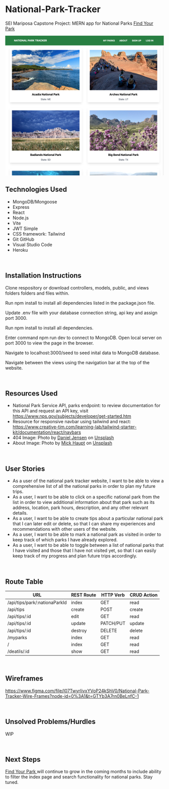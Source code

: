 # National-Park-Tracker
SEI Mariposa Capstone Project: MERN app for National Parks  <a href="#"> Find Your Park </a>


![alt text](/np-app/frontend/public/NP%20App.png "App screenshot") 


## Technologies Used
- MongoDB/Mongoose 
- Express 
- React
- Node.js
- Vite
- JWT Simple
- CSS framework: Tailwind
- Git GitHub
- Visual Studio Code
- Heroku 

<br>

## Installation Instructions
Clone respository or download controllers, models, public, and views folders folders and files within. 

Run npm install to install all dependencies listed in the package.json file.

Update .env file with your database connection string, api key and assign port 3000.

Run npm install to install all dependencies.

Enter command npm run dev to connect to MongoDB. Open local server on port 3000 to view the page in the browser. 

Navigate to localhost:3000/seed to seed inital data to MongoDB database.

Navigate between the views using the navigation bar at the top of the website. 

<br>

## Resources Used
- National Park Service API, parks endpoint: to review documentation for this API and request an API key, visit https://www.nps.gov/subjects/developer/get-started.htm
- Resource for responsive navbar using tailwind and react: https://www.creative-tim.com/learning-lab/tailwind-starter-kit/documentation/react/navbars
- 404 Image: Photo by <a href="https://unsplash.com/@dallehj?utm_source=unsplash&utm_medium=referral&utm_content=creditCopyText">Daniel Jensen</a> on <a href="https://unsplash.com/photos/UDleHDOhBZ8?utm_source=unsplash&utm_medium=referral&utm_content=creditCopyText">Unsplash</a>
- About Image: Photo by <a href="https://unsplash.com/@rocinante_11?utm_source=unsplash&utm_medium=referral&utm_content=creditCopyText">Mick Haupt</a> on <a href="https://unsplash.com/s/photos/national-park?utm_source=unsplash&utm_medium=referral&utm_content=creditCopyText">Unsplash</a>
  
<br>

## User Stories 
- As a user of the national park tracker website, I want to be able to view a comprehensive list of all the national parks in order to plan my future trips.
- As a user, I want to be able to click on a specific national park from the list in order to view additional information about that park such as its address, location, park hours, description, and any other relevant details.
- As a user, I want to be able to create tips about a particular national park that I can later edit or delete, so that I can share my experiences and recommendations with other users of the website.
- As a user, I want to be able to mark a national park as visited in order to keep track of which parks I have already explored.
- As a user, I want to be able to toggle between a list of national parks that I have visited and those that I have not visited yet, so that I can easily keep track of my progress and plan future trips accordingly.

<br>

## Route Table
|       **URL**                  | **REST Route** | **HTTP Verb** | **CRUD Action** |        
| ------------------------------ | -------------- | ------------- | --------------- | 
| /api/tips/park/:nationaParkId  | index          | GET           | read            | 
| /api/tips                      | create         | POST          | create          | 
| /api/tips/:id                  | edit           | GET           | read            | 
| /api/tips/:id                  | update         | PATCH/PUT     | update          | 
| /api/tips/:id                  | destroy        | DELETE        | delete          | 
| /myparks                       | index          | GET           | read            | 
| /                              | index          | GET           | read            | 
| /deatils/:id                   | show           | GET           | read            |


<br>

## Wireframes
https://www.figma.com/file/I07TwyrIivxYVoP24kShV0/National-Park-Tracker-Wire-Frames?node-id=0%3A1&t=GTYb3A7rn0BeLnfC-1 

<br>

## Unsolved Problems/Hurdles
WIP

<br>

## Next Steps
<a href="#"> Find Your Park </a>  will continue to grow in the coming months to include ability to filter the index page and search functionality for national parks. Stay tuned. 